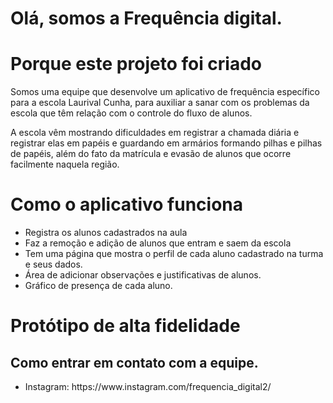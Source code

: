 # Olá, somos a Frequência digital.
<h1>Porque este projeto foi criado</h1>
<p>Somos uma equipe que desenvolve um aplicativo de frequência específico para a escola Laurival Cunha, para auxiliar a sanar com os problemas da escola que têm relação com o controle do fluxo de alunos.</p>
<p>A escola vêm mostrando dificuldades em registrar a chamada diária e registrar elas em papéis e guardando em armários formando pilhas e pilhas de papéis, além do fato da matrícula e evasão de alunos que ocorre facilmente naquela região.</p>
<h1>Como o aplicativo funciona</h1>
<ul>
  <li>Registra os alunos cadastrados na aula</li>
  <li>Faz a remoção e adição de alunos que entram e saem da escola</li>
  <li>Tem uma página que mostra o perfil de cada aluno cadastrado na turma e seus dados.</li>
  <li>Área de adicionar observações e justificativas de alunos.</li>
  <li>Gráfico de presença de cada aluno.</li>
</ul>
<h1>Protótipo de alta fidelidade</h1>

<h2>Como entrar em contato com a equipe.</h2>
<ul>
<li>Instagram: https://www.instagram.com/frequencia_digital2/</li>
</ul>

